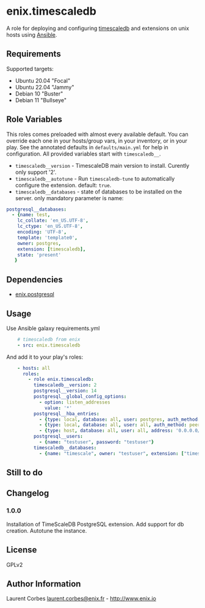 # enix.timescaledb

A role for deploying and configuring [timescaledb](http://timescale.com) and extensions on unix hosts using [Ansible](http://www.ansible.com/).

## Requirements

Supported targets:

- Ubuntu 20.04 "Focal"
- Ubuntu 22.04 "Jammy"
- Debian 10 "Buster"
- Debian 11 "Bullseye"

## Role Variables

This roles comes preloaded with almost every available default. You can override each one in your hosts/group vars, in your inventory, or in your play. See the annotated defaults in `defaults/main.yml` for help in configuration. All provided variables start with `timescaledb__`.

- `timescaledb__version` - TimescaleDB main version to install. Curently only support '2'.
- `timescaledb__autotune` - Run `timescaledb-tune` to automatically configure the extension. default: `true`.
- `timescaledb__databases` - state of databases to be installed on the server. only mandatory parameter is name:

```yaml
postgresql__databases:
  - {name: test,
    lc_collate: 'en_US.UTF-8',
    lc_ctype: 'en_US.UTF-8',
    encoding: 'UTF-8',
    template: 'template0',
    owner: postgres,
    extension: [timescaledb],
    state: 'present'
   }
```

## Dependencies

- [enix.postgresql](https://galaxy.ansible.com/enix/postgresql)

## Usage

Use Ansible galaxy requirements.yml

```yaml
    # timescaledb from enix
    - src: enix.timescaledb
```

And add it to your play's roles:

```yaml
    - hosts: all
      roles:
        - role enix.timescaledb:
          timescaledb__version: 2
          postgresql__version: 14
          postgresql__global_config_options:
            - option: listen_addresses
              value: '*'
          postgresql__hba_entries:
            - {type: local, database: all, user: postgres, auth_method: peer}
            - {type: local, database: all, user: all, auth_method: peer}
            - {type: host, database: all, user: all, address: '0.0.0.0/0', auth_method: md5}
          postgresql__users:
            - {name: "testuser", password: "testuser"}
          timescaledb__databases:
            - {name: "timescale", owner: "testuser", extension: ["timescaledb"]}

```

## Still to do

## Changelog

### 1.0.0

Installation of TimeScaleDB PostgreSQL extension.
Add support for db creation.
Autotune the instance.

## License

GPLv2

## Author Information

Laurent Corbes <laurent.corbes@enix.fr> - http://www.enix.io
